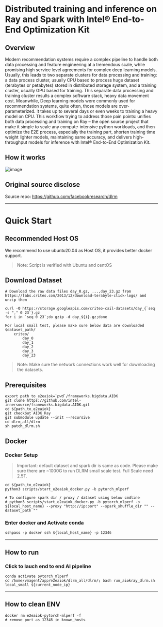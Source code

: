 # Distributed training and inference on Ray and Spark with Intel® End-to-End Optimization Kit 

## Overview
Modern recommendation systems require a complex pipeline to handle both data processing and feature engineering at a tremendous scale, while promising high service level agreements for complex deep learning models. Usually, this leads to two separate clusters for data processing and training: a data process cluster, usually CPU based to process huge dataset (terabytes or petabytes) stored in distributed storage system, and a training cluster, usually GPU based for training. This separate data processing and training cluster results a complex software stack, heavy data movement cost.
Meanwhile, Deep learning models were commonly used for recommendation systems, quite often, those models are over-parameterized. It takes up to several days or even weeks to training a heavy model on CPU. 
This workflow trying to address those pain points: unifies both data processing and training on Ray – the open source project that make it simple to scale any compute-intensive python workloads, and then optimize the E2E process, especially the training part, shorten training time weight lighter models, maintaining same accuracy, and delivers high-throughput models for inference with Intel® End-to-End Optimization Kit.

## How it works 
![image](https://github.com/intel-innersource/frameworks.bigdata.AIDK/assets/6396930/fb9ada53-ca84-4158-9562-261b6933dfe0)

## Original source disclose
Source repo: https://github.com/facebookresearch/dlrm

---

# Quick Start

## Recommended Host OS
We recommend to use ubuntu20.04 as Host OS, it provides better docker support.
> Note: Script is verified with Ubuntu and centOS

## Download Dataset
```
# Download the raw data files day_0.gz, ...,day_23.gz from https://labs.criteo.com/2013/12/download-terabyte-click-logs/ and unzip them

curl -O https://storage.googleapis.com/criteo-cail-datasets/day_{`seq -s "," 0 23`}.gz
for i in `seq 0 23`;do gzip -d day_${i}.gz;done

For local small test, please make sure below data are downloaded
$dataset_path/
    criteo/
        day_0
        day_1
        day_2
        day_3
        day_23
```
>Note: Make sure the network connections work well for downloading the datasets.


## Prerequisites
```
export path_to_e2eaiok=`pwd`/frameworks.bigdata.AIDK
git clone https://github.com/intel-innersource/frameworks.bigdata.AIDK.git
cd ${path_to_e2eaiok}
git checkout AIDK_Ray
git submodule update --init --recursive
cd dlrm_all/dlrm
sh patch_dlrm.sh
```

## Docker

### Docker Setup
> Important: default dataset and spark dir is same as code. Please make sure there are ~1000G to run DLRM small scale test. Full Scale need 2.5T.
```
cd ${path_to_e2eaiok}
python3 scripts/start_e2eaiok_docker.py -b pytorch_mlperf

# To configure spark dir / proxy / dataset using below cmdline
# python3 scripts/start_e2eaiok_docker.py -b pytorch_mlperf -b ${local_host_name} --proxy "http://ip:port" --spark_shuffle_dir "" --dataset_path ""
```

###  Enter docker and Activate conda
```
sshpass -p docker ssh ${local_host_name} -p 12346
```

------
## How to run

### Click to lauch end to end AI pipeline
```
conda activate pytorch_mlperf
cd /home/vmagent/app/e2eaiok/dlrm_all/dlrm/; bash run_aiokray_dlrm.sh local_small ${current_node_ip}
```

------
## How to clean ENV
```
docker rm e2eaiok-pytorch-mlperf -f
# remove port as 12346 in known_hosts
```